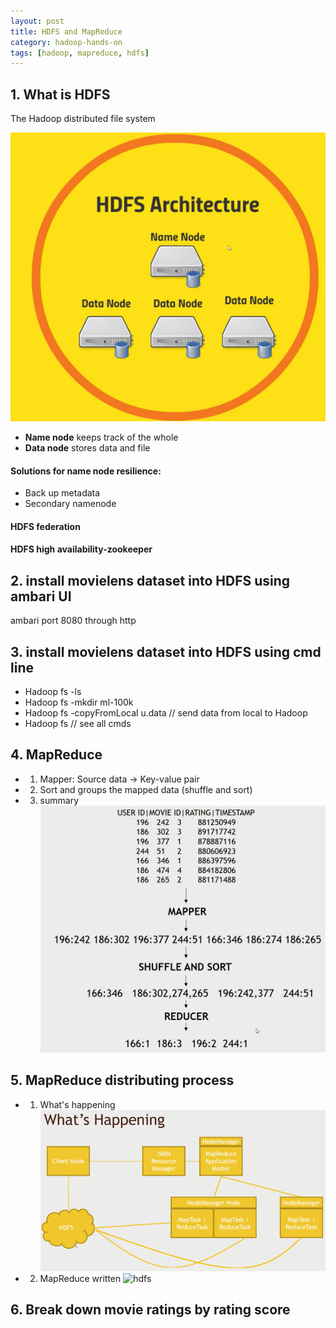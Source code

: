 ```yaml
---
layout: post
title: HDFS and MapReduce
category: hadoop-hands-on
tags: [hadoop, mapreduce, hdfs]
---
```


## 1. What is HDFS
The Hadoop distributed file system

![hdfs](/public/blog-img/2018-5-20-HDFS-and-MapReduce/hdfs.jpg)

- **Name node** keeps track of the whole
- **Data node** stores data and file
	
#### Solutions for name node resilience:
- Back up metadata
- Secondary namenode
	
#### HDFS federation
	
#### HDFS high availability-zookeeper

## 2. install movielens dataset into HDFS using ambari UI

ambari port 8080 through http

## 3. install movielens dataset into HDFS using cmd line

- Hadoop fs -ls
- Hadoop fs -mkdir ml-100k
- Hadoop fs -copyFromLocal u.data // send data from local to Hadoop
- Hadoop fs // see all cmds

## 4. MapReduce
- 1. Mapper: Source data -> Key-value pair
- 2. Sort and groups the mapped data (shuffle and sort)
- 3. summary
![hdfs](/public/blog-img/2018-5-20-HDFS-and-MapReduce/mapreduce-summary.jpg)

## 5. MapReduce distributing process
- 1. What's happening
![hdfs](/public/blog-img/2018-5-20-HDFS-and-MapReduce/what-happening.jpg)
- 2. MapReduce written
![hdfs](/public/blog-img/2018-5-20-HDFS-and-MapReduce/mapreduce-written.jpg)

## 6. Break down movie ratings by rating score